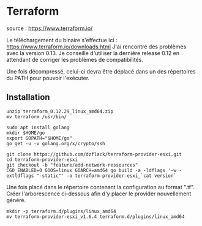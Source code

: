 # Terraform

source : https://www.terraform.io/

Le téléchargement du binaire s'effectue ici : https://www.terraform.io/downloads.html 
J'ai rencontré des problèmes avec la version 0.13. 
Je conseille d'utiliser la dernière release 0.12 en attendant de corriger les problèmes de compatibilités.

Une fois décompressé, celui-ci devra être déplacé dans un des répertoires du PATH pour pouvoir l'exécuter.

## Installation

``` 
unzip terraform_0.12.29_linux_amd64.zip
mv terraform /usr/bin/

sudo apt install golang
mkdir $HOME/go
export GOPATH="$HOME/go"
go get -u -v golang.org/x/crypto/ssh

git clone https://github.com/dzflack/terraform-provider-esxi.git
cd terraform-provider-esxi
git checkout -b "feature/add-network-ressources"
CGO_ENABLED=0 GOOS=linux GOARCH=amd64 go build -a -ldflags '-w -extldflags "-static"' -o terraform-provider-esxi_`cat version`
``` 

Une fois placé dans le répertoire contenant la configuration au format ".tf".
Créer l'arborescence ci-dessous afin d'y placer le provider nouvellement généré.

```
mkdir -p terraform.d/plugins/linux_amd64
mv terraform-provider-esxi_v1.6.4 terraform.d/plugins/linux_amd64
```
